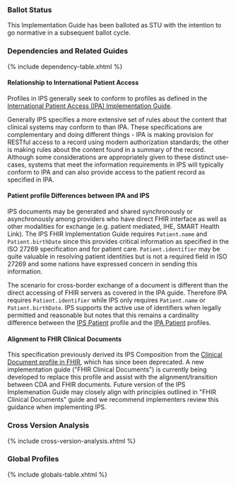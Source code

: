### Ballot Status

This Implementation Guide has been balloted as STU with the intention to go normative in a subsequent ballot cycle.

### Dependencies and Related Guides

{% include dependency-table.xhtml %}

#### Relationship to International Patient Access

Profiles in IPS generally seek to conform to profiles as defined in the [International Patient Access (IPA) Implementation Guide](https://hl7.org/fhir/uv/ipa/).   

Generally IPS specifies a more extensive set of rules about the content that clinical systems may conform to than IPA. These specifications are complementary and doing different things - IPA is making provision for RESTful access to a record using modern authorization standards; the other is making rules about the content found in a summary of the record. Although some considerations are appropriately given to these distinct use-cases, systems that meet the information requirements in IPS will typically conform to IPA and can also provide access to the patient record as specified in IPA.

#### Patient profile Differences between IPA and IPS

IPS documents may be generated and shared synchronously or asynchronously among providers who have direct FHIR interface as well as other modalities for exchange (e.g. patient mediated, IHE, SMART Health Link). The IPS FHIR Implementation Guide requires ```Patient.name``` and ```Patient.birthDate``` since this provides critical information as specified in the ISO 27269 specification and for patient care. ```Patient.identifier``` may be quite valuable in resolving patient identities but is not a required field in ISO 27269 and some nations have expressed concern in sending this information. 

The scenario for cross-border exchange of a document is different than the direct accessing of FHIR servers as covered in the IPA guide. Therefore IPA requires ```Patient.identifier``` while IPS only requires ```Patient.name``` or ```Patient.birthDate```. IPS supports the active use of identifiers when legally permitted and reasonable but notes that this remains a cardinality difference between the [IPS Patient](./StructureDefinition-Patient-uv-ips.html) profile and the [IPA Patient](https://hl7.org/fhir/uv/ipa/StructureDefinition-ipa-patient.html) profiles.

#### Alignment to FHIR Clinical Documents

This specification previously derived its IPS Composition from the [Clinical Document profile in FHIR](https://hl7.org/fhir/R4/clinicaldocument.html), which has since been deprecated. A new implementation guide ("FHIR Clinical Documents") is currently being developed to replace this profile and assist with the alignment/transition between CDA and FHIR documents. Future version of the IPS Implemenation Guide may closely align with principles outlined in "FHIR Clinical Documents" guide and we recommend implementers review this guidance when implementing IPS.

### Cross Version Analysis

{% include cross-version-analysis.xhtml %}

### Global Profiles

{% include globals-table.xhtml %}